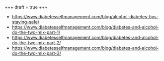 +++
draft = true
+++

* https://www.diabetesselfmanagement.com/blog/alcohol-diabetes-tips-staying-safe/
* https://www.diabetesselfmanagement.com/blog/diabetes-and-alcohol-do-the-two-mix-part-1/
* https://www.diabetesselfmanagement.com/blog/diabetes-and-alcohol-do-the-two-mix-part-2/
* https://www.diabetesselfmanagement.com/blog/diabetes-and-alcohol-do-the-two-mix-part-3/
